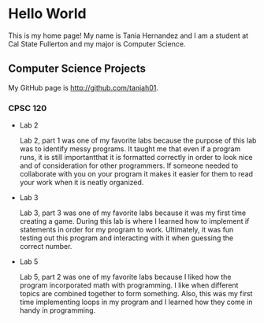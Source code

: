 # Hello World

This is my home page! My name is Tania Hernandez and I am a student at Cal State Fullerton and my major is Computer Science.

## Computer Science Projects

My GitHub page is http://github.com/taniah01.

### CPSC 120

* Lab 2

   Lab 2, part 1 was one of my favorite labs because the 
   purpose of this lab was to identify messy programs. It 
   taught me that even if a program runs, it is still 
   importantthat it is formatted correctly in order to 
   look nice and of consideration for other programmers. 
   If someone needed to collaborate with you on your program it 
   makes it easier for them to read your work when it is neatly organized. 

* Lab 3

    Lab 3, part 3 was one of my favorite labs because it was 
    my first time creating a game. During this lab is where I 
    learned how to implement if statements in order for my program 
    to work. Ultimately, it was fun testing out this program and 
    interacting with it when guessing the correct number. 

* Lab 5

    Lab 5, part 2 was one of my favorite labs because I liked 
    how the program incorporated math with programming. I like 
    when different topics are combined together to form something. 
    Also, this was my first time implementing loops in my program 
    and I learned how they come in handy in programming. 

